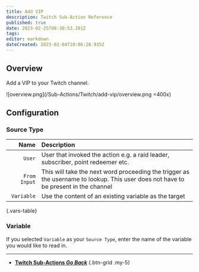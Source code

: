 ```yaml
---
title: Add VIP
description: Twitch Sub-Action Reference
published: true
date: 2023-02-25T06:30:53.281Z
tags: 
editor: markdown
dateCreated: 2023-02-04T10:06:28.935Z
---
```


## Overview
Add a VIP to your Twitch channel.

![overview.png](/Sub-Actions/Twitch/add-vip/overview.png =400x)

## Configuration
### Source Type
Name | Description
----:|:------------
`User` | User that invoked the action e.g. a raid leader, subscriber, point redeemer etc.
`From Input` | This will take the next word proceeding the trigger as the username to lookup. This user does not have to be present in the channel
`Variable` | Use the content of an existing variable as the target
{.vars-table}

### Variable
If you selected `Variable` as your `Source Type`, enter the name of the variable you would like to read in.

---

- [<i class="mdi mdi-chevron-left"></i>**Twitch Sub-Actions *Go Back***](/Sub-Actions/Twitch)
{.btn-grid .my-5}